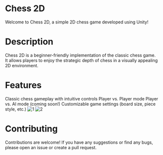 


# Chess 2D
Welcome to Chess 2D, a simple 2D chess game developed using Unity!

# Description
Chess 2D is a beginner-friendly implementation of the classic chess game. It allows players to enjoy the strategic depth of chess in a visually appealing 2D environment.

# Features
Classic chess gameplay with intuitive controls
Player vs. Player mode
Player vs. AI mode (coming soon!)
Customizable game settings (board size, piece style, etc.)
![1](https://github.com/anurajrr/Chess_2D/assets/120799341/2cbdad5a-d6c3-4cdd-84bc-2754a66c613f)
![2](https://github.com/anurajrr/Chess_2D/assets/120799341/7f7beed5-a954-4b42-ac5d-0dee8da7f9f6)

# Contributing
Contributions are welcome! If you have any suggestions or find any bugs, please open an issue or create a pull request.

